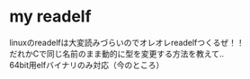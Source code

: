 # my readelf
linuxのreadelfは大変読みづらいのでオレオレreadelfつくるぜ！！  
だれかCで同じ名前のまま動的に型を変更する方法を教えて..  
64bit用elfバイナリのみ対応（今のところ）
